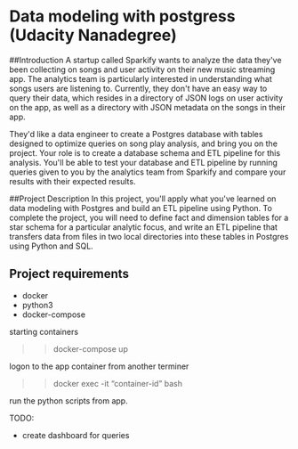 # Data modeling with postgress (Udacity Nanadegree)
##Introduction
A startup called Sparkify wants to analyze the data they've been collecting 
on songs and user activity on their new music streaming app. The analytics 
team is particularly interested in understanding what songs users are 
listening to. Currently, they don't have an easy way to query their data, 
which resides in a directory of JSON logs on user activity on the app, 
as well as a directory with JSON metadata on the songs in their app.

They'd like a data engineer to create a Postgres database with 
tables designed to optimize queries on song play analysis, 
and bring you on the project. Your role is to create a database 
schema and ETL pipeline for this analysis. You'll be able to 
test your database and ETL pipeline by running queries given 
to you by the analytics team from Sparkify and compare your 
results with their expected results.

##Project Description
In this project, you'll apply what you've learned on data 
modeling with Postgres and build an ETL pipeline using Python. 
To complete the project, you will need to define fact and 
dimension tables for a star schema for a particular analytic focus, 
and write an ETL pipeline that transfers data from files 
in two local directories into these tables in Postgres 
using Python and SQL.

## Project requirements
-   docker
-   python3
-   docker-compose

starting containers
>> docker-compose up 



logon to the app container from another terminer 
>> docker exec -it “container-id” bash

run the python scripts from app. 

TODO:
- create dashboard for queries
